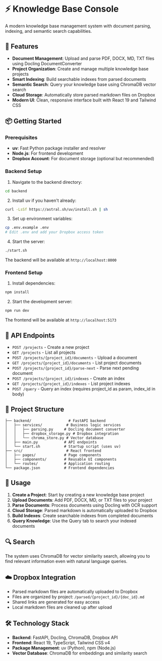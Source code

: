 # ⚡️ Knowledge Base Console

A modern knowledge base management system with document parsing, indexing, and semantic search capabilities.

## 🚀 Features

- **Document Management**: Upload and parse PDF, DOCX, MD, TXT files using Docling DocumentConverter
- **Project Organization**: Create and manage multiple knowledge base projects
- **Smart Indexing**: Build searchable indexes from parsed documents
- **Semantic Search**: Query your knowledge base using ChromaDB vector search
- **Cloud Storage**: Automatically store parsed markdown files on Dropbox
- **Modern UI**: Clean, responsive interface built with React 19 and Tailwind CSS

## 📦 Getting Started

### Prerequisites

- **uv**: Fast Python package installer and resolver
- **Node.js**: For frontend development
- **Dropbox Account**: For document storage (optional but recommended)

### Backend Setup

1. Navigate to the backend directory:
```bash
cd backend
```

2. Install uv if you haven't already:
```bash
curl -LsSf https://astral.sh/uv/install.sh | sh
```

3. Set up environment variables:
```bash
cp .env.example .env
# Edit .env and add your Dropbox access token
```

4. Start the server:
```bash
./start.sh
```

The backend will be available at `http://localhost:8000`

### Frontend Setup

1. Install dependencies:
```bash
npm install
```

2. Start the development server:
```bash
npm run dev
```

The frontend will be available at `http://localhost:5173`

## 🔧 API Endpoints

- `POST /projects` - Create a new project
- `GET /projects` - List all projects
- `POST /projects/{project_id}/documents` - Upload a document
- `GET /projects/{project_id}/documents` - List project documents
- `POST /projects/{project_id}/parse-next` - Parse next pending document
- `POST /projects/{project_id}/indexes` - Create an index
- `GET /projects/{project_id}/indexes` - List project indexes
- `POST /query` - Query an index (requires project_id as param, index_id in body)

## 📁 Project Structure

```
├── backend/                 # FastAPI backend
│   ├── services/           # Business logic services
│   │   ├── parsing.py     # Docling document converter
│   │   ├── dropbox_storage.py # Dropbox integration
│   │   └── chroma_store.py # Vector database
│   ├── main.py            # API endpoints
│   └── start.sh           # Startup script (uses uv)
├── src/                    # React frontend
│   ├── pages/             # Page components
│   ├── components/        # Reusable UI components
│   └── routes/            # Application routing
└── package.json           # Frontend dependencies
```

## 🎯 Usage

1. **Create a Project**: Start by creating a new knowledge base project
2. **Upload Documents**: Add PDF, DOCX, MD, or TXT files to your project
3. **Parse Documents**: Process documents using Docling with OCR support
4. **Cloud Storage**: Parsed markdown is automatically uploaded to Dropbox
5. **Build Indexes**: Create searchable indexes from completed documents
6. **Query Knowledge**: Use the Query tab to search your indexed documents

## 🔍 Search

The system uses ChromaDB for vector similarity search, allowing you to find relevant information even with natural language queries.

## ☁️ Dropbox Integration

- Parsed markdown files are automatically uploaded to Dropbox
- Files are organized by project: `/parsed/{project_id}/{doc_id}.md`
- Shared links are generated for easy access
- Local markdown files are cleaned up after upload

## 🛠️ Technology Stack

- **Backend**: FastAPI, Docling, ChromaDB, Dropbox API
- **Frontend**: React 19, TypeScript, Tailwind CSS v4
- **Package Management**: uv (Python), npm (Node.js)
- **Vector Database**: ChromaDB for embeddings and similarity search
